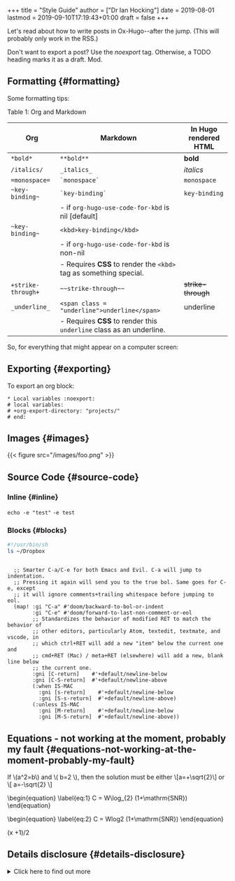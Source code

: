 +++
title = "Style Guide"
author = ["Dr Ian Hocking"]
date = 2019-08-01
lastmod = 2019-09-10T17:19:43+01:00
draft = false
+++

Let's read about how to write posts in Ox-Hugo--after the jump. (This will
probably only work in the RSS.)

<!--more-->

Don't want to export a post? Use the _noexport_ tag. Otherwise, a TODO heading
marks it as a draft. Mod.


## Formatting {#formatting}

Some formatting tips:

<div class="table-caption">
  <span class="table-number">Table 1</span>:
  Org and Markdown
</div>

| Org                | Markdown                                                             | In Hugo rendered HTML                    |
|--------------------|----------------------------------------------------------------------|------------------------------------------|
| `*bold*`           | `**bold**`                                                           | **bold**                                 |
| `/italics/`        | `_italics_`                                                          | _italics_                                |
| `=monospace=`      | `` `monospace` ``                                                    | `monospace`                              |
| `~key-binding~`    | `` `key-binding` ``                                                  | `key-binding`                            |
|                    | - if `org-hugo-use-code-for-kbd` is nil [default]                    |                                          |
| `~key-binding~`    | `<kbd>key-binding</kbd>`                                             |                                          |
|                    | - if `org-hugo-use-code-for-kbd` is non-nil                          |                                          |
|                    | - Requires **CSS** to render the `<kbd>` tag as something special.   |                                          |
| `+strike-through+` | `~~strike-through~~`                                                 | ~~strike-through~~                       |
| `_underline_`      | `<span class = "underline">underline</span>`                         | <span class="underline">underline</span> |
|                    | - Requires **CSS** to render this `underline` class as an underline. |                                          |

So, for everything that might appear on a computer screen:


## Exporting {#exporting}

To export an org block:

```text
* Local variables :noexport:
# local variables:
# +org-export-directory: "projects/"
# end:
```


## Images {#images}

{{< figure src="/images/foo.png" >}}


## Source Code {#source-code}


### Inline {#inline}

`echo -e "test"` `-e test`


### Blocks {#blocks}

```bash
#!/usr/bin/sh
ls ~/Dropbox
```

```emacs-lisp

  ;; Smarter C-a/C-e for both Emacs and Evil. C-a will jump to indentation.
  ;; Pressing it again will send you to the true bol. Same goes for C-e, except
  ;; it will ignore comments+trailing whitespace before jumping to eol.
  (map! :gi "C-a" #'doom/backward-to-bol-or-indent
        :gi "C-e" #'doom/forward-to-last-non-comment-or-eol
        ;; Standardizes the behavior of modified RET to match the behavior of
        ;; other editors, particularly Atom, textedit, textmate, and vscode, in
        ;; which ctrl+RET will add a new "item" below the current one and
        ;; cmd+RET (Mac) / meta+RET (elsewhere) will add a new, blank line below
        ;; the current one.
        :gni [C-return]    #'+default/newline-below
        :gni [C-S-return]  #'+default/newline-above
        (:when IS-MAC
          :gni [s-return]    #'+default/newline-below
          :gni [S-s-return]  #'+default/newline-above)
        (:unless IS-MAC
          :gni [M-return]    #'+default/newline-below
          :gni [M-S-return]  #'+default/newline-above))
```


## Equations - not working at the moment, probably my fault {#equations-not-working-at-the-moment-probably-my-fault}

If \\(a^2=b\\) and \\( b=2 \\), then the solution must be either
\\[a=+\sqrt{2}\\] or \\[ a=-\sqrt{2} \\]

\begin{equation}
\label{eq:1}
C = W\log\_{2} (1+\mathrm{SNR})
\end{equation}

\begin{equation} \label{eq:2} C = Wlog2 (1+\mathrm{SNR}) \end{equation}

<div class="equation">
  <div></div>

(x +1)/2

</div>


## Details disclosure {#details-disclosure}

<details>
<summary>
Click here to find out more
</summary>
<p class="details">

Now you know!
</p>
</details>
